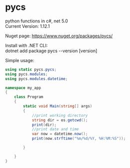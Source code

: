# pycs
python functions in c#, net 5.0  
Current Version: 1.12.1

Nuget page:
https://www.nuget.org/packages/pycs/

Install with .NET CLI:   
dotnet add package pycs --version [version]

Simple usage:

```csharp
using static pycs.pycs;
using pycs.modules;
using pycs.modules.datetime;

namespace my_app
{
    class Program
    {
        static void Main(string[] args)
        {
            //print working directory
            string dir = os.getcwd();
            print(dir);
            //print date and time
            var now = datetime.now();
            print(now.strftime("%m/%d/%Y, %H:%M:%S"));

        }

    }
}
```
